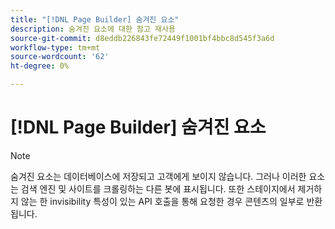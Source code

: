 ```yaml
---
title: "[!DNL Page Builder] 숨겨진 요소"
description: 숨겨진 요소에 대한 참고 재사용
source-git-commit: d8eddb226843fe72449f1001bf4bbc8d545f3a6d
workflow-type: tm+mt
source-wordcount: '62'
ht-degree: 0%

---
```


# [!DNL Page Builder] 숨겨진 요소

>[!NOTE]
>
>숨겨진 요소는 데이터베이스에 저장되고 고객에게 보이지 않습니다. 그러나 이러한 요소는 검색 엔진 및 사이트를 크롤링하는 다른 봇에 표시됩니다. 또한 스테이지에서 제거하지 않는 한 invisibility 특성이 있는 API 호출을 통해 요청한 경우 콘텐츠의 일부로 반환됩니다.
